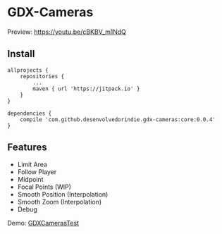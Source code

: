# GDX-Cameras

Preview: https://youtu.be/cBKBV_m1NdQ

## Install

    allprojects {
	    repositories {
            ...
            maven { url 'https://jitpack.io' }
        }
    }
  
    dependencies {
        compile 'com.github.desenvolvedorindie.gdx-cameras:core:0.0.4'
    }

## Features

- Limit Area
- Follow Player
- Midpoint
- Focal Points (WIP)
- Smooth Position (Interpolation)
- Smooth Zoom (Interpolation)
- Debug

Demo: [GDXCamerasTest](https://github.com/desenvolvedorindie/gdx-cameras/blob/master/tests/src/com/desenvolvedorindie/gdxcameras/tests/GDXCamerasTest.java)
